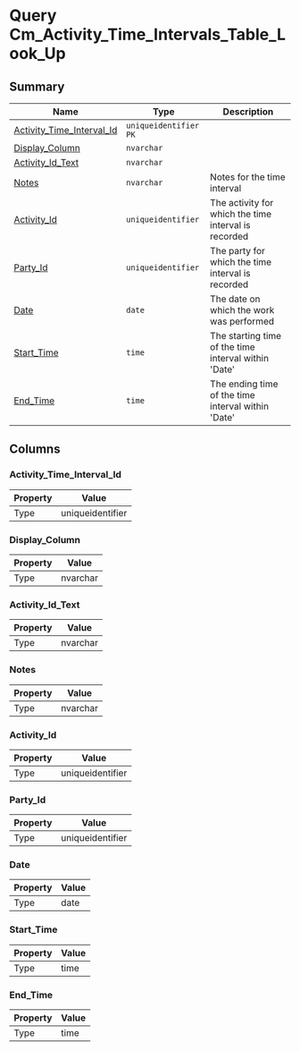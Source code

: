 # Query Cm_Activity_Time_Intervals_Table_Look_Up


## Summary

| Name | Type | Description |
| - | - | --- |
|[Activity_Time_Interval_Id](#activity_time_interval_id)|`uniqueidentifier` `PK`||
|[Display_Column](#display_column)|`nvarchar` ||
|[Activity_Id_Text](#activity_id_text)|`nvarchar` ||
|[Notes](#notes)|`nvarchar` |Notes for the time interval|
|[Activity_Id](#activity_id)|`uniqueidentifier` |The activity for which the time interval is recorded|
|[Party_Id](#party_id)|`uniqueidentifier` |The party for which the time interval is recorded|
|[Date](#date)|`date` |The date on which the work was performed|
|[Start_Time](#start_time)|`time` |The starting time of the time interval within 'Date'|
|[End_Time](#end_time)|`time` |The ending time of the time interval within 'Date'|

## Columns

### Activity_Time_Interval_Id

| Property | Value |
| - | - |
|Type|uniqueidentifier|

### Display_Column

| Property | Value |
| - | - |
|Type|nvarchar|

### Activity_Id_Text

| Property | Value |
| - | - |
|Type|nvarchar|

### Notes

| Property | Value |
| - | - |
|Type|nvarchar|

### Activity_Id

| Property | Value |
| - | - |
|Type|uniqueidentifier|

### Party_Id

| Property | Value |
| - | - |
|Type|uniqueidentifier|

### Date

| Property | Value |
| - | - |
|Type|date|

### Start_Time

| Property | Value |
| - | - |
|Type|time|

### End_Time

| Property | Value |
| - | - |
|Type|time|



